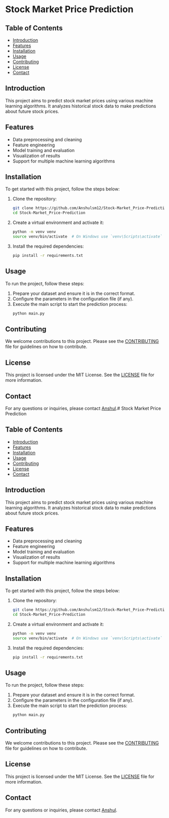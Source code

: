 
# Stock Market Price Prediction

## Table of Contents
- [Introduction](#introduction)
- [Features](#features)
- [Installation](#installation)
- [Usage](#usage)
- [Contributing](#contributing)
- [License](#license)
- [Contact](#contact)

## Introduction
This project aims to predict stock market prices using various machine learning algorithms. It analyzes historical stock data to make predictions about future stock prices.

## Features
- Data preprocessing and cleaning
- Feature engineering
- Model training and evaluation
- Visualization of results
- Support for multiple machine learning algorithms

## Installation
To get started with this project, follow the steps below:

1. Clone the repository:
   ```sh
   git clone https://github.com/Anshulsm12/Stock-Market_Price-Prediction.git
   cd Stock-Market_Price-Prediction
   ```

2. Create a virtual environment and activate it:
   ```sh
   python -m venv venv
   source venv/bin/activate  # On Windows use `venv\Scripts\activate`
   ```

3. Install the required dependencies:
   ```sh
   pip install -r requirements.txt
   ```

## Usage
To run the project, follow these steps:

1. Prepare your dataset and ensure it is in the correct format.
2. Configure the parameters in the configuration file (if any).
3. Execute the main script to start the prediction process:
   ```sh
   python main.py
   ```

## Contributing
We welcome contributions to this project. Please see the [CONTRIBUTING](CONTRIBUTING.md) file for guidelines on how to contribute.

## License
This project is licensed under the MIT License. See the [LICENSE](LICENSE) file for more information.

## Contact
For any questions or inquiries, please contact [Anshul](mailto:your-email@example.com).# Stock Market Price Prediction

## Table of Contents
- [Introduction](#introduction)
- [Features](#features)
- [Installation](#installation)
- [Usage](#usage)
- [Contributing](#contributing)
- [License](#license)
- [Contact](#contact)

## Introduction
This project aims to predict stock market prices using various machine learning algorithms. It analyzes historical stock data to make predictions about future stock prices.

## Features
- Data preprocessing and cleaning
- Feature engineering
- Model training and evaluation
- Visualization of results
- Support for multiple machine learning algorithms

## Installation
To get started with this project, follow the steps below:

1. Clone the repository:
   ```sh
   git clone https://github.com/Anshulsm12/Stock-Market_Price-Prediction.git
   cd Stock-Market_Price-Prediction
   ```

2. Create a virtual environment and activate it:
   ```sh
   python -m venv venv
   source venv/bin/activate  # On Windows use `venv\Scripts\activate`
   ```

3. Install the required dependencies:
   ```sh
   pip install -r requirements.txt
   ```

## Usage
To run the project, follow these steps:

1. Prepare your dataset and ensure it is in the correct format.
2. Configure the parameters in the configuration file (if any).
3. Execute the main script to start the prediction process:
   ```sh
   python main.py
   ```

## Contributing
We welcome contributions to this project. Please see the [CONTRIBUTING](CONTRIBUTING.md) file for guidelines on how to contribute.

## License
This project is licensed under the MIT License. See the [LICENSE](LICENSE) file for more information.

## Contact
For any questions or inquiries, please contact [Anshul](mailto:your-email@example.com).